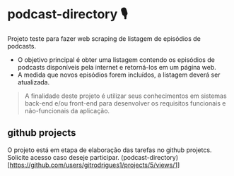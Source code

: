 # podcast-directory 🎙️
Projeto teste para fazer web scraping de listagem de episódios de podcasts.
- O objetivo principal é obter uma listagem contendo os episódios de podcasts disponíveis pela internet e retorná-los em um página web. 
- A medida que novos episódios forem incluídos, a listagem deverá ser atualizada.

> A finalidade deste projeto é utilizar seus conhecimentos em sistemas back-end e/ou front-end para desenvolver os requisitos funcionais e não-funcionais da aplicação.


## github projects
O projeto está em etapa de elaboração das tarefas no github projetcs. Solicite acesso caso deseje participar.
(podcast-directory)[https://github.com/users/gitrodrigues1/projects/5/views/1]
